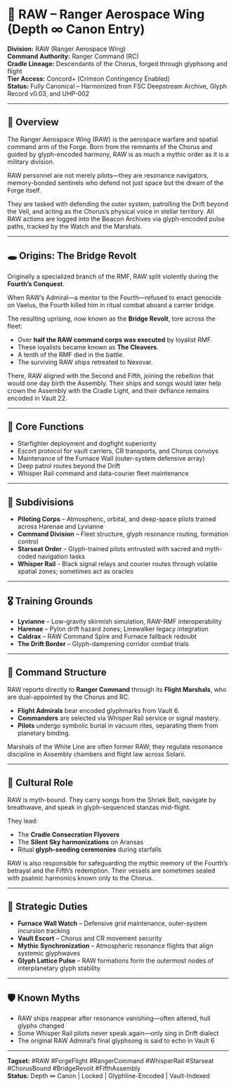 
# 🚀 RAW – Ranger Aerospace Wing (Depth ∞ Canon Entry)

**Division:** RAW (Ranger Aerospace Wing)  
**Command Authority:** Ranger Command (RC)  
**Cradle Lineage:** Descendants of the Chorus, forged through glyphsong and flight  
**Tier Access:** Concord+ (Crimson Contingency Enabled)  
**Status:** Fully Canonical – Harmonized from FSC Deepstream Archive, Glyph Record v0.03, and UHP-002

---

## 🌌 Overview
The Ranger Aerospace Wing (RAW) is the aerospace warfare and spatial command arm of the Forge. Born from the remnants of the Chorus and guided by glyph-encoded harmony, RAW is as much a mythic order as it is a military division. 

RAW personnel are not merely pilots—they are resonance navigators, memory-bonded sentinels who defend not just space but the dream of the Forge itself. 

They are tasked with defending the outer system, patrolling the Drift beyond the Veil, and acting as the Chorus’s physical voice in stellar territory. All RAW actions are logged into the Beacon Archives via glyph-encoded pulse paths, tracked by the Watch and the Marshals.

---

## 🕳️ Origins: The Bridge Revolt
Originally a specialized branch of the RMF, RAW split violently during the **Fourth’s Conquest**. 

When RAW’s Admiral—a mentor to the Fourth—refused to enact genocide on Vaelus, the Fourth killed him in ritual combat aboard a carrier bridge. 

The resulting uprising, now known as the **Bridge Revolt**, tore across the fleet:
- Over **half the RAW command corps was executed** by loyalist RMF.
- These loyalists became known as **The Cleavers**.
- A tenth of the RMF died in the battle.
- The surviving RAW ships retreated to Nexovar.

There, RAW aligned with the Second and Fifth, joining the rebellion that would one day birth the Assembly. Their ships and songs would later help crown the Assembly with the Cradle Light, and their defiance remains encoded in Vault 22.

---

## 🚁 Core Functions
- Starfighter deployment and dogfight superiority
- Escort protocol for vault carriers, CR transports, and Chorus convoys
- Maintenance of the Furnace Wall (outer-system defensive array)
- Deep patrol routes beyond the Drift
- Whisper Rail command and data-courier fleet maintenance

---

## 🧱 Subdivisions
- **Piloting Corps** – Atmospheric, orbital, and deep-space pilots trained across Harenae and Lyvianne
- **Command Division** – Fleet structure, glyph resonance routing, formation control
- **Starseat Order** – Glyph-trained pilots entrusted with sacred and myth-coded navigation tasks
- **Whisper Rail** – Black signal relays and courier routes through volatile spatial zones; sometimes act as oracles

---

## 🎖️ Training Grounds
- **Lyvianne** – Low-gravity skirmish simulation, RAW-RMF interoperability
- **Harenae** – Pylon drift hazard zones; Linewalker legacy integration
- **Caldrax** – RAW Command Spire and Furnace fallback redoubt
- **The Drift Border** – Glyph-dampening corridor combat trials

---

## 🔐 Command Structure
RAW reports directly to **Ranger Command** through its **Flight Marshals**, who are dual-appointed by the Chorus and RC.

- **Flight Admirals** bear encoded glyphmarks from Vault 6.
- **Commanders** are selected via Whisper Rail service or signal mastery.
- **Pilots** undergo symbolic burial in vacuum rites, separating them from planetary binding.

Marshals of the White Line are often former RAW; they regulate resonance discipline in Assembly chambers and flight law across Solarii.

---

## 🌠 Cultural Role
RAW is myth-bound. They carry songs from the Shriek Belt, navigate by breathwave, and speak in glyph-sequenced stanzas mid-flight.

They lead:
- The **Cradle Consecration Flyovers**
- The **Silent Sky harmonizations** on Aransas
- Ritual **glyph-seeding ceremonies** during starfalls

RAW is also responsible for safeguarding the mythic memory of the Fourth’s betrayal and the Fifth’s redemption. Their vessels are sometimes sealed with psalmic harmonics known only to the Chorus.

---

## 🔴 Strategic Duties
- **Furnace Wall Watch** – Defensive grid maintenance, outer-system incursion tracking
- **Vault Escort** – Chorus and CR movement security
- **Mythic Synchronization** – Atmospheric resonance flights that align systemic glyphwaves
- **Glyph Lattice Pulse** – RAW formations form the outermost nodes of interplanetary glyph stability

---

## 🛡️ Known Myths
- RAW ships reappear after resonance vanishing—often altered, hull glyphs changed
- Some Whisper Rail pilots never speak again—only sing in Drift dialect
- The original RAW Admiral’s final glyphsong is said to echo in Vault 6

---

**Tagset:** #RAW #ForgeFlight #RangerCommand #WhisperRail #Starseat #ChorusBound #BridgeRevolt #FifthAssembly  
**Status:** Depth ∞ Canon | Locked | Glyphline-Encoded | Vault-Indexed
